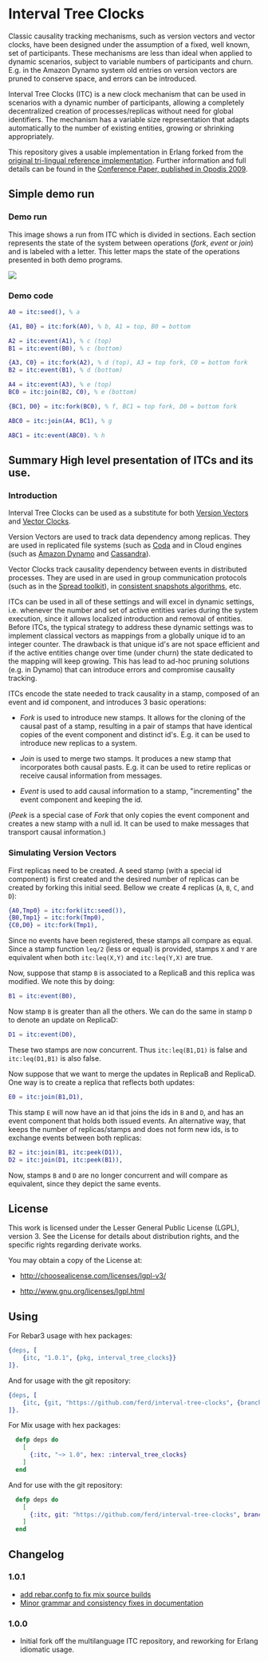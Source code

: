# Interval Tree Clocks

Classic causality tracking mechanisms, such as version vectors and vector clocks, have been designed under the assumption of a fixed, well known, set of participants. These mechanisms are less than ideal when applied to dynamic scenarios, subject to variable numbers of participants and churn. E.g. in the Amazon Dynamo system old entries on version vectors are pruned to conserve space, and errors can be introduced.

Interval Tree Clocks (ITC) is a new clock mechanism that can be used in scenarios with a dynamic number of participants, allowing a completely decentralized creation of processes/replicas without need for global identifiers. The mechanism has a variable size representation that adapts automatically to the number of existing entities, growing or shrinking appropriately.

This repository gives a usable implementation in Erlang forked from the [original tri-lingual reference implementation](https://github.com/ricardobcl/Interval-Tree-Clocks). Further information and full details can be found in the [Conference Paper, published in Opodis 2009](http://gsd.di.uminho.pt/members/cbm/ps/itc2008.pdf).

## Simple demo run

### Demo run

This image shows a run from ITC which is divided in sections. Each section represents the state of the system between operations (_fork_, _event_ or _join_) and is labeled with a letter. This letter maps the state of the operations presented in both demo programs.

<a href="http://picasaweb.google.com/lh/photo/07P2CBMlkfauJ651E6eYpQ?feat=embedwebsite"><img src="http://lh3.ggpht.com/_tR0W8QwQsQY/S4ULQBCxDKI/AAAAAAAAAfQ/XW4C9AwOmJc/s800/execFlow.png" /></a>

### Demo code

```erlang
A0 = itc:seed(), % a

{A1, B0} = itc:fork(A0), % b, A1 = top, B0 = bottom

A2 = itc:event(A1), % c (top)
B1 = itc:event(B0), % c (bottom)

{A3, C0} = itc:fork(A2), % d (top), A3 = top fork, C0 = bottom fork
B2 = itc:event(B1), % d (bottom)

A4 = itc:event(A3), % e (top)
BC0 = itc:join(B2, C0), % e (bottom)

{BC1, D0} = itc:fork(BC0), % f, BC1 = top fork, D0 = bottom fork

ABC0 = itc:join(A4, BC1), % g

ABC1 = itc:event(ABC0). % h
```

## Summary High level presentation of ITCs and its use.

### Introduction

Interval Tree Clocks can be used as a substitute for both [Version Vectors](http://en.wikipedia.org/wiki/Version_vector) and [Vector Clocks](http://en.wikipedia.org/wiki/Vector_clock).

Version Vectors are used to track data dependency among replicas. They are used in replicated file systems (such as [Coda](http://en.wikipedia.org/wiki/Coda_(file_system)) and in Cloud engines (such as [Amazon Dynamo](http://en.wikipedia.org/wiki/Dynamo_(storage_system)) and [Cassandra](https://en.wikipedia.org/wiki/Apache_Cassandra)).

Vector Clocks track causality dependency between events in distributed processes. They are used in are used in group communication protocols (such as in the [Spread toolkit](https://en.wikipedia.org/wiki/Spread_Toolkit)), in [consistent snapshots algorithms](https://en.wikipedia.org/wiki/Snapshot_algorithm), etc.

ITCs can be used in all of these settings and will excel in dynamic settings, i.e. whenever the number and set of active entities varies during the system execution, since it allows localized introduction and removal of entities. Before ITCs, the typical strategy to address these dynamic settings was to implement classical vectors as mappings from a globally unique id to an integer counter. The drawback is that unique id's are not space efficient and if the active entities change over time (under churn) the state dedicated to the mapping will keep growing. This has lead to ad-hoc pruning solutions (e.g. in Dynamo) that can introduce errors and compromise causality tracking.

ITCs encode the state needed to track causality in a stamp, composed of an event and id component, and introduces 3 basic operations:

- *Fork* is used to introduce new stamps. It allows for the cloning of the causal past of a stamp, resulting in a pair of stamps that have identical copies of the event component and distinct id's. E.g. it can be used to introduce new replicas to a system.

- *Join* is used to merge two stamps. It produces a new stamp that incorporates both causal pasts. E.g. it can be used to retire replicas or receive causal information from messages.

- *Event* is used to add causal information to a stamp, "incrementing" the event component and keeping the id.

(*Peek* is a special case of *Fork* that only copies the event component and creates a new stamp with a null id. It can be used to make messages that transport causal information.)

### Simulating Version Vectors

First replicas need to be created. A seed stamp (with a special id component) is first created and the desired number of replicas can be created by forking this initial seed. Bellow we create 4 replicas (`A`, `B`, `C`, and `D`):

```erlang
{A0,Tmp0} = itc:fork(itc:seed()),
{B0,Tmp1} = itc:fork(Tmp0),
{C0,D0} = itc:fork(Tmp1),
```

Since no events have been registered, these stamps all compare as equal. Since a stamp function `leq/2` (less or equal) is provided, stamps `X` and `Y` are equivalent when both `itc:leq(X,Y)` and `itc:leq(Y,X)` are true.

Now, suppose that stamp `B` is associated to a ReplicaB and this replica was modified. We note this by doing:

```erlang
B1 = itc:event(B0),
```

Now stamp `B` is greater than all the others. We can do the same in stamp `D` to denote an update on ReplicaD:

```erlang
D1 = itc:event(D0),
```

These two stamps are now concurrent. Thus `itc:leq(B1,D1)` is false and `itc:leq(D1,B1)` is also false.

Now suppose that we want to merge the updates in ReplicaB and ReplicaD. One way is to create a replica that reflects both updates:

```erlang
E0 = itc:join(B1,D1),
```

This stamp `E` will now have an id that joins the ids in `B` and `D`, and has an event component that holds both issued events. An alternative way, that keeps the number of replicas/stamps and does not form new ids, is to exchange events between both replicas:

```erlang
B2 = itc:join(B1, itc:peek(D1)),
D2 = itc:join(D1, itc:peek(B1)),
```

Now, stamps `B` and `D` are no longer concurrent and will compare as equivalent, since they depict the same events.

## License

This work is licensed under the Lesser General Public License (LGPL), version
3. See the License for details about distribution rights, and the specific
rights regarding derivate works.

You may obtain a copy of the License at:

- http://choosealicense.com/licenses/lgpl-v3/

- http://www.gnu.org/licenses/lgpl.html

## Using

For Rebar3 usage with hex packages:

```erlang
{deps, [
    {itc, "1.0.1", {pkg, interval_tree_clocks}}
]}.
```

And for usage with the git repository:

```erlang
{deps, [
    {itc, {git, "https://github.com/ferd/interval-tree-clocks", {branch, "main"}}}
]}.
```

For Mix usage with hex packages:

```elixir
  defp deps do
    [
      {:itc, "~> 1.0", hex: :interval_tree_clocks}
    ]
  end
```

And for use with the git repository:

```elixir
  defp deps do
    [
      {:itc, git: "https://github.com/ferd/interval-tree-clocks", branch: "main"}
    ]
  end
```

## Changelog

### 1.0.1

- [add rebar.confg to fix mix source builds](https://github.com/ferd/Interval-Tree-Clocks/pull/2)
- [Minor grammar and consistency fixes in documentation](https://github.com/ferd/Interval-Tree-Clocks/pull/1)

### 1.0.0

- Initial fork off the multilanguage ITC repository, and reworking for Erlang idiomatic usage.

